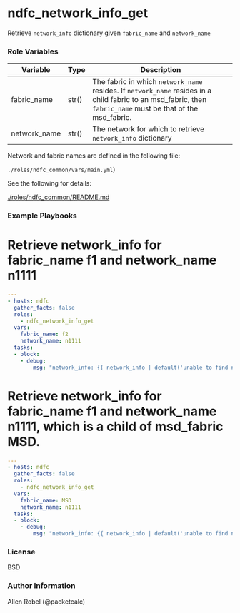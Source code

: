 # ndfc_network_info_get

Retrieve ``network_info`` dictionary given ``fabric_name`` and ``network_name``

### Role Variables

Variable        | Type  | Description
----------------|-------|----------------------------------------
fabric_name     | str() | The fabric in which ``network_name`` resides.  If ``network_name`` resides in a child fabric to an msd_fabric, then ``fabric_name`` must be that of the msd_fabric.
network_name    | str() | The network for which to retrieve ``network_info`` dictionary

Network and fabric names are defined in the following file:

``./roles/ndfc_common/vars/main.yml``)

See the following for details:

[./roles/ndfc_common/README.md](https://github.com/allenrobel/ndfc-roles/tree/master/roles/ndfc_common/README.md)


### Example Playbooks

# Retrieve network_info for fabric_name f1 and network_name n1111

```yaml
---
- hosts: ndfc
  gather_facts: false
  roles:
    - ndfc_network_info_get
  vars:
    fabric_name: f2
    network_name: n1111
  tasks:
  - block:
    - debug:
        msg: "network_info: {{ network_info | default('unable to find network. Check network_name.', true) }}"
```

# Retrieve network_info for fabric_name f1 and network_name n1111, which is a child of msd_fabric MSD.

```yaml
---
- hosts: ndfc
  gather_facts: false
  roles:
    - ndfc_network_info_get
  vars:
    fabric_name: MSD
    network_name: n1111
  tasks:
  - block:
    - debug:
        msg: "network_info: {{ network_info | default('unable to find network. Check network_name.', true) }}"
```

### License

BSD

### Author Information

Allen Robel (@packetcalc)
